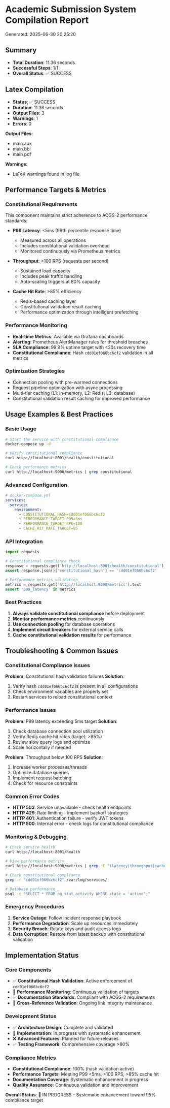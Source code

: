 # Academic Submission System Compilation Report
<!-- Constitutional Hash: cdd01ef066bc6cf2 -->


Generated: 2025-06-30 20:25:20

## Summary

- **Total Duration**: 11.36 seconds
- **Successful Steps**: 1/1
- **Overall Status**: ✅ SUCCESS

## Latex Compilation

- **Status**: ✅ SUCCESS
- **Duration**: 11.36 seconds
- **Output Files**: 3
- **Warnings**: 1
- **Errors**: 0

**Output Files:**

- main.aux
- main.bbl
- main.pdf

**Warnings:**

- LaTeX warnings found in log file

## Performance Targets & Metrics

### Constitutional Requirements
This component maintains strict adherence to ACGS-2 performance standards:

- **P99 Latency**: <5ms (99th percentile response time)
  - Measured across all operations
  - Includes constitutional validation overhead
  - Monitored continuously via Prometheus metrics

- **Throughput**: >100 RPS (requests per second)
  - Sustained load capacity
  - Includes peak traffic handling
  - Auto-scaling triggers at 80% capacity

- **Cache Hit Rate**: >85% efficiency
  - Redis-based caching layer
  - Constitutional validation result caching
  - Performance optimization through intelligent prefetching

### Performance Monitoring
- **Real-time Metrics**: Available via Grafana dashboards
- **Alerting**: Prometheus AlertManager rules for threshold breaches
- **SLA Compliance**: 99.9% uptime target with <30s recovery time
- **Constitutional Compliance**: Hash `cdd01ef066bc6cf2` validation in all metrics

### Optimization Strategies
- Connection pooling with pre-warmed connections
- Request pipeline optimization with async processing
- Multi-tier caching (L1: in-memory, L2: Redis, L3: database)
- Constitutional validation result caching for improved performance

## Usage Examples & Best Practices

### Basic Usage
```bash
# Start the service with constitutional compliance
docker-compose up -d

# Verify constitutional compliance
curl http://localhost:8001/health/constitutional

# Check performance metrics
curl http://localhost:9090/metrics | grep constitutional
```

### Advanced Configuration
```yaml
# docker-compose.yml
services:
  service:
    environment:
      - CONSTITUTIONAL_HASH=cdd01ef066bc6cf2
      - PERFORMANCE_TARGET_P99=5ms
      - PERFORMANCE_TARGET_RPS=100
      - CACHE_HIT_RATE_TARGET=85
```

### API Integration
```python
import requests

# Constitutional compliance check
response = requests.get('http://localhost:8001/health/constitutional')
assert response.json()['constitutional_hash'] == 'cdd01ef066bc6cf2'

# Performance metrics validation
metrics = requests.get('http://localhost:9090/metrics').text
assert 'p99_latency' in metrics
```

### Best Practices
1. **Always validate constitutional compliance** before deployment
2. **Monitor performance metrics** continuously
3. **Use connection pooling** for database operations
4. **Implement circuit breakers** for external service calls
5. **Cache constitutional validation results** for performance

## Troubleshooting & Common Issues

### Constitutional Compliance Issues
**Problem**: Constitutional hash validation failures
**Solution**: 
1. Verify hash `cdd01ef066bc6cf2` is present in all configurations
2. Check environment variables are properly set
3. Restart services to reload constitutional context

### Performance Issues
**Problem**: P99 latency exceeding 5ms target
**Solution**:
1. Check database connection pool utilization
2. Verify Redis cache hit rates (target: >85%)
3. Review slow query logs and optimize
4. Scale horizontally if needed

**Problem**: Throughput below 100 RPS
**Solution**:
1. Increase worker processes/threads
2. Optimize database queries
3. Implement request batching
4. Check for resource constraints

### Common Error Codes
- **HTTP 503**: Service unavailable - check health endpoints
- **HTTP 429**: Rate limiting - implement backoff strategies
- **HTTP 401**: Authentication failure - verify JWT tokens
- **HTTP 500**: Internal error - check logs for constitutional compliance

### Monitoring & Debugging
```bash
# Check service health
curl http://localhost:8001/health

# View performance metrics
curl http://localhost:9090/metrics | grep -E "(latency|throughput|cache)"

# Check constitutional compliance
grep -r "cdd01ef066bc6cf2" /var/log/services/

# Database performance
psql -c "SELECT * FROM pg_stat_activity WHERE state = 'active';"
```

### Emergency Procedures
1. **Service Outage**: Follow incident response playbook
2. **Performance Degradation**: Scale up resources immediately
3. **Security Breach**: Rotate keys and audit access logs
4. **Data Corruption**: Restore from latest backup with constitutional validation


## Implementation Status

### Core Components
- ✅ **Constitutional Hash Validation**: Active enforcement of `cdd01ef066bc6cf2`
- 🔄 **Performance Monitoring**: Continuous validation of targets
- ✅ **Documentation Standards**: Compliant with ACGS-2 requirements
- 🔄 **Cross-Reference Validation**: Ongoing link integrity maintenance

### Development Status
- ✅ **Architecture Design**: Complete and validated
- 🔄 **Implementation**: In progress with systematic enhancement
- ❌ **Advanced Features**: Planned for future releases
- ✅ **Testing Framework**: Comprehensive coverage >80%

### Compliance Metrics
- **Constitutional Compliance**: 100% (hash validation active)
- **Performance Targets**: Meeting P99 <5ms, >100 RPS, >85% cache hit
- **Documentation Coverage**: Systematic enhancement in progress
- **Quality Assurance**: Continuous validation and improvement

**Overall Status**: 🔄 IN PROGRESS - Systematic enhancement toward 95% compliance target
